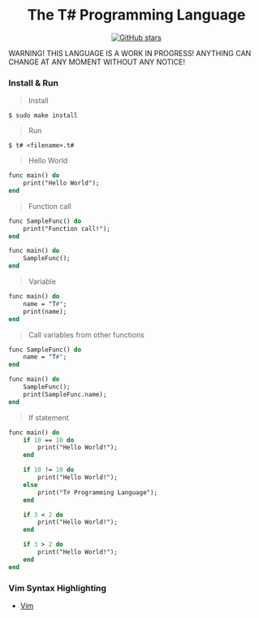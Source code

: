 <div align="center">
    <h1> The T# Programming Language</h1>
    <a href="https://github.com/ibukiyoshidaa/Tsharp/stargazers"><img alt="GitHub stars" src="https://img.shields.io/github/stars/ibukiyoshidaa/Tsharp?color=blue"></a>
</div>

WARNING! THIS LANGUAGE IS A WORK IN PROGRESS! ANYTHING CAN CHANGE AT ANY MOMENT WITHOUT ANY NOTICE!

### Install & Run

> Install
```
$ sudo make install
```

> Run
```
$ t# <filename>.t#
```

> Hello World
```pascal
func main() do
    print("Hello World");
end
```

> Function call
```pascal
func SampleFunc() do
    print("Function call!");
end

func main() do
    SampleFunc();
end
```

> Variable
```pascal
func main() do
    name = "T#";
    print(name);
end
```

> Call variables from other functions
```pascal
func SampleFunc() do
    name = "T#";
end

func main() do
    SampleFunc();
    print(SampleFunc.name);
end
```

> If statement
```pascal
func main() do
    if 10 == 10 do
        print("Hello World!");
    end

    if 10 != 10 do
        print("Hello World!");
    else
        print("T# Programming Language");
    end

    if 3 < 2 do
        print("Hello World!");
    end

    if 3 > 2 do
        print("Hello World!");
    end
end
```

### Vim Syntax Highlighting

- <a href="https://github.com/ibukiyoshidaa/Tsharp/blob/main/editor/tsharp.vim">Vim</a>
